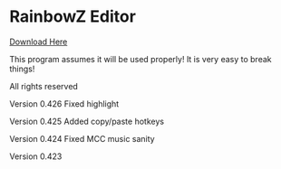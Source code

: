 # RainbowZ Editor
 
[Download Here](https://github.com/mike19283/RainbowZ-Editor/blob/main/Tilemap%20editor/bin/Debug/RainbowZ%20Editor.zip)

This program assumes it will be used properly! It is very easy to break things!

All rights reserved

Version 0.426
Fixed highlight

Version 0.425
Added copy/paste hotkeys

Version 0.424
Fixed MCC music sanity

Version 0.423
